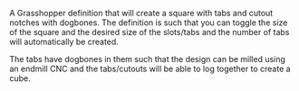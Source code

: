 A Grasshopper definition that will create a square with tabs and cutout notches with dogbones. The definition is such that you can toggle the size of the square and the desired size of the slots/tabs and the number of tabs will automatically be created.

The tabs have dogbones in them such that the design can be milled using an endmill CNC and the tabs/cutouts will be able to log together to create a cube.
